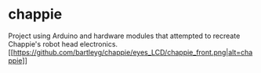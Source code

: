 # chappie
Project using Arduino and hardware modules that attempted to recreate Chappie's robot head electronics.
[[https://github.com/bartleyg/chappie/eyes_LCD/chappie_front.png|alt=chappie]]
